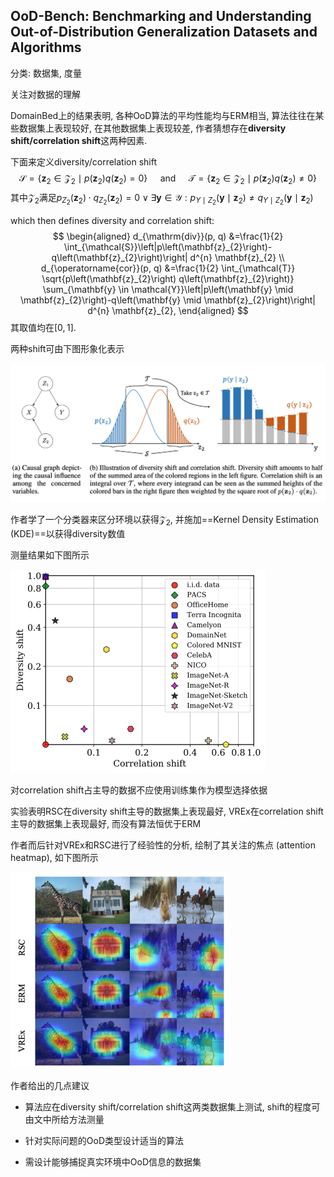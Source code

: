 ## OoD-Bench: Benchmarking and Understanding Out-of-Distribution Generalization Datasets and Algorithms

分类: 数据集, 度量

关注对数据的理解

DomainBed上的结果表明, 各种OoD算法的平均性能均与ERM相当, 算法往往在某些数据集上表现较好, 在其他数据集上表现较差, 作者猜想存在**diversity shift/correlation shift**这两种因素.

下面来定义diversity/correlation shift
$$
\mathcal{S}=\left\{\mathbf{z}_{2} \in \mathcal{Z}_{2} \mid p\left(\mathbf{z}_{2}\right) q\left(\mathbf{z}_{2}\right)=0\right\} \quad \text { and } \quad \mathcal{T}=\left\{\mathbf{z}_{2} \in \mathcal{Z}_{2} \mid p\left(\mathbf{z}_{2}\right) q\left(\mathbf{z}_{2}\right) \neq 0\right\}
$$
其中$\mathcal{Z}_2$满足$p_{Z_{2}}\left(\mathbf{z}_{2}\right) \cdot q_{Z_{2}}\left(\mathbf{z}_{2}\right)=0 \vee \exists \mathbf{y} \in \mathcal{Y}: p_{Y \mid Z_{2}}\left(\mathbf{y} \mid \mathbf{z}_{2}\right) \neq q_{Y \mid Z_{2}}\left(\mathbf{y} \mid \mathbf{z}_{2}\right)$

which then defines diversity and correlation shift:
$$
\begin{aligned}
d_{\mathrm{div}}(p, q) &=\frac{1}{2} \int_{\mathcal{S}}\left|p\left(\mathbf{z}_{2}\right)-q\left(\mathbf{z}_{2}\right)\right| d^{n} \mathbf{z}_{2} \\
d_{\operatorname{cor}}(p, q) &=\frac{1}{2} \int_{\mathcal{T}} \sqrt{p\left(\mathbf{z}_{2}\right) q\left(\mathbf{z}_{2}\right)} \sum_{\mathbf{y} \in \mathcal{Y}}\left|p\left(\mathbf{y} \mid \mathbf{z}_{2}\right)-q\left(\mathbf{y} \mid \mathbf{z}_{2}\right)\right| d^{n} \mathbf{z}_{2},
\end{aligned}
$$
其取值均在$[0,1]$.

两种shift可由下图形象化表示

<img src="images/OoD-Bench/1.png" alt="image-20210810142209517" style="zoom:50%;" />

作者学了一个分类器来区分环境以获得$\mathcal{Z_2}$​, 并施加==Kernel Density Estimation (KDE)==以获得diversity数值

测量结果如下图所示

<img src="images/OoD-Bench/2.png" alt="image-20210810143332142" style="zoom:50%;" />

对correlation shift占主导的数据不应使用训练集作为模型选择依据

实验表明RSC在diversity shift主导的数据集上表现最好, VREx在correlation shift主导的数据集上表现最好, 而没有算法恒优于ERM

作者而后针对VREx和RSC进行了经验性的分析, 绘制了其关注的焦点 (attention heatmap), 如下图所示

<img src="images/OoD-Bench/3.png" alt="image-20210810144821103" style="zoom:50%;" />

作者给出的几点建议

+ 算法应在diversity shift/correlation shift这两类数据集上测试, shift的程度可由文中所给方法测量

+ 针对实际问题的OoD类型设计适当的算法

+ 需设计能够捕捉真实环境中OoD信息的数据集

